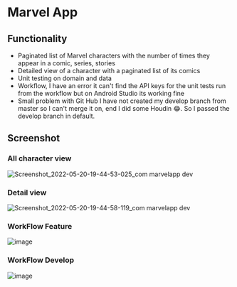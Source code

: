 # Marvel App

## Functionality
* Paginated list of Marvel characters with the number of times they appear in a comic, series, stories
* Detailed view of a character with a paginated list of its comics
* Unit testing on domain and data
* Workflow, I have an error it can't find the API keys for the unit tests run from the workflow but on Android Studio its working fine 
* Small problem with Git Hub I have not created my develop branch from master so I can't merge it on, end I did some Houdin 😂. So I passed the develop branch in default.

## Screenshot

### All character view
![Screenshot_2022-05-20-19-44-53-025_com marvelapp dev](https://user-images.githubusercontent.com/59823004/169584982-70cb54fb-b8a8-42e1-b22d-b92822f0bc1c.jpg)

### Detail view
![Screenshot_2022-05-20-19-44-58-119_com marvelapp dev](https://user-images.githubusercontent.com/59823004/169584827-4de58e5b-f4a1-4979-9fa8-318938796f1c.jpg)

### WorkFlow Feature
![image](https://user-images.githubusercontent.com/59823004/169586283-a3850d73-e89f-401b-8ad6-4956d5015d34.png)

### WorkFlow Develop
![image](https://user-images.githubusercontent.com/59823004/169586626-a0201f86-312a-45f5-8310-c0ce0b6fda51.png)
